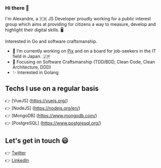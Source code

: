 ### Hi there 👋

I'm Alexandre, a 🇫🇷 JS Developer proudly working for a public interest group which aims at providing for citizens a way to measure, develop and highlight their digital skills. 🖥

Interested in Go and software craftsmanship.

- 🔭 I’m currently working on [Pix](https://www.pix.fr) and on a board for job-seekers in the IT field in Japan. 🇯🇵
- 🌱 Focusing on Software Craftsmanship (TDD/BDD, Clean Code, Clean Architecture, DDD)
- ✨ Interested in Golang

## Techs I use on a regular basis

:point_right: [VueJS] (https://vuejs.org/)<br/>
:point_right: [NodeJS] (https://nodejs.org/en/)<br/>
:point_right: [MongoDB] (https://www.mongodb.com/)<br/>
:point_right: [PostgreSQL] (https://www.postgresql.org/)<br/>

## Let's get in touch 😃

:point_right: [Twitter](https://twitter.com/lxndrcn)<br>
:point_right: [LinkedIn](https://www.linkedin.com/in/alexandrecoin)<br>

<!--
**alexandrecoin/alexandrecoin** is a ✨ _special_ ✨ repository because its `README.md` (this file) appears on your GitHub profile.

Here are some ideas to get you started:

- 🔭 I’m currently working on ...
- 🌱 I’m currently learning ...
- 👯 I’m looking to collaborate on ...
- 🤔 I’m looking for help with ...
- 💬 Ask me about ...
- 📫 How to reach me: ...
- 😄 Pronouns: ...
- ⚡ Fun fact: ...
-->

